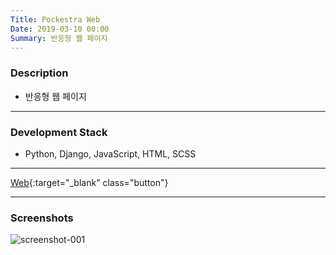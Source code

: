 ```yaml
---
Title: Pockestra Web
Date: 2019-03-10 00:00
Summary: 반응형 웹 페이지
---
```



### Description

* 반응형 웹 페이지

---

### Development Stack

* Python, Django, JavaScript, HTML, SCSS

---

[Web](https://pockestra.com){:target="_blank" class="button"}

---

### Screenshots

![screenshot-001](https://user-images.githubusercontent.com/21299773/62962193-eb0e6a00-bded-11e9-8b91-831d84860e6b.png)
